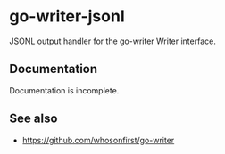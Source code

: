 # go-writer-jsonl

JSONL output handler for the go-writer Writer interface. 

## Documentation

Documentation is incomplete.

## See also

* https://github.com/whosonfirst/go-writer
